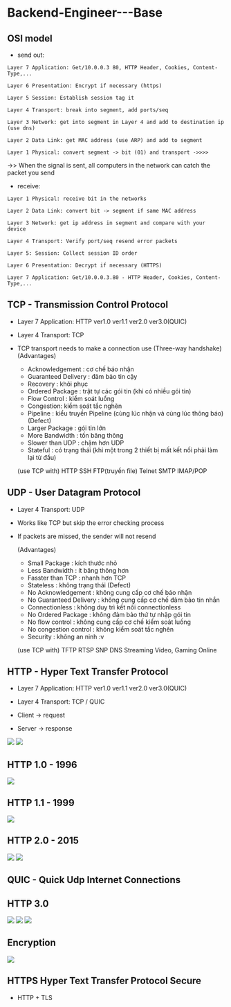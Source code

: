 # Backend-Engineer---Base

## OSI model
- send out:
```
Layer 7 Application: Get/10.0.0.3 80, HTTP Header, Cookies, Content-Type,...
```
```
Layer 6 Presentation: Encrypt if necessary (https)
```
```
Layer 5 Session: Establish session tag it
```
```
Layer 4 Transport: break into segment, add ports/seq
```
```
Layer 3 Network: get into segment in Layer 4 and add to destination ip (use dns)
```
```
Layer 2 Data Link: get MAC address (use ARP) and add to segment
```
```
Layer 1 Physical: convert segment -> bit (01) and transport ->>>>
```
->> When the signal is sent, all computers in the network can catch the packet you send

- receive:
```
Layer 1 Physical: receive bit in the networks
```
```
Layer 2 Data Link: convert bit -> segment if same MAC address
```
```
Layer 3 Network: get ip address in segment and compare with your device 
```
```
Layer 4 Transport: Verify port/seq resend error packets
```
```
Layer 5: Session: Collect session ID order
```
```
Layer 6 Presentation: Decrypt if necessary (HTTPS)
```
```
Layer 7 Application: Get/10.0.0.3.80 - HTTP Header, Cookies, Content-Type,...
```

## TCP - Transmission Control Protocol
- Layer 7 Application: HTTP ver1.0 ver1.1 ver2.0 ver3.0(QUIC)
- Layer 4 Transport: TCP

- TCP transport needs to make a connection use (Three-way handshake)
    (Advantages)
    + Acknowledgement : cơ chế báo nhận
    + Guaranteed Delivery : đảm bảo tin cậy
    + Recovery : khôi phục
    + Ordered Package : trật tự các gói tin (khi có nhiều gói tin)
    + Flow Control : kiểm soát luồng
    + Congestion: kiểm soát tắc nghẽn
    + Pipeline : kiểu truyền Pipeline (cùng lúc nhận và cùng lúc thông báo)
    (Defect)
    + Larger Package : gói tin lớn
    + More Bandwidth : tốn băng thông
    + Slower than UDP : chậm hơn UDP
    + Stateful : có trạng thái (khi một trong 2 thiết bị mất kết nối phải làm lại từ đầu)

    (use TCP with)
    HTTP SSH FTP(truyền file) Telnet SMTP IMAP/POP

## UDP - User Datagram Protocol
- Layer 4 Transport: UDP

- Works like TCP but skip the error checking process
- If packets are missed, the sender will not resend

    (Advantages)
    + Small Package : kích thước nhỏ
    + Less Bandwidth : ít băng thông hơn
    + Fasster than TCP : nhanh hơn TCP
    + Stateless : không trạng thái
    (Defect)
    + No Acknowledgement : không cung cấp cơ chế báo nhận
    + No Guaranteed Delivery : không cung cấp cơ chế đảm bảo tin nhắn
    + Connectionless : không duy trì kết nối connectionless
    + No Ordered Package : không đảm bảo thứ tự nhập gói tin
    + No flow control : không cung cấp cơ chế kiểm soát luồng
    + No congestion control : không kiểm soát tắc nghẽn
    + Security : không an ninh :v

    (use TCP with)
    TFTP RTSP SNP DNS
    Streaming Video, Gaming Online

## HTTP - Hyper Text Transfer Protocol
- Layer 7 Application: HTTP ver1.0 ver1.1 ver2.0 ver3.0(QUIC)
- Layer 4 Transport: TCP / QUIC

- Client -> request
- Server -> response

<img src="./img/http request.png"></img>
<img src="./img/http response.png"></img>

## HTTP 1.0 - 1996
<img src="./img/http1.0.png"></img>

## HTTP 1.1 - 1999
<img src="./img/http1.1.png"></img>

## HTTP 2.0 - 2015
<img src="./img/http2.0.png"></img>
<img src="./img/http2.0_1.png"></img>

## QUIC - Quick Udp Internet Connections
## HTTP 3.0
<img src="./img/http3.0.png"></img>
<img src="./img/http3.0_1.png"></img>
<img src="./img/http3.0_2.png"></img>

## Encryption
<img src="./img/Encryption.png"></img>

## HTTPS Hyper Text Transfer Protocol Secure
- HTTP + TLS